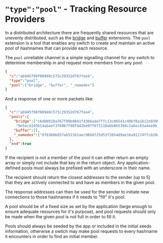 # `"type":"pool"` - Tracking Resource Providers

In a distributed architecture there are frequently shared resources that are unevenly distributed, such as the [bridge](ext_bridge.md) and [buffer](ext_buffer.md) extensions. The `pool` extension is a tool that enables any switch to create and maintain an active pool of hashnames that can provide each resource.

The `pool` unreliable channel is a simple signalling channel for any switch to determine membership in and request more members from any pool:

```json
{
  "c":"ab945f90f08940c573c29352d767fee4",
  "type":"pool",
  "pool":["bridge", "buffer", "_namedex"]
}
```

And a response of one or more packets like:

```json
{
  "c":"ab945f90f08940c573c29352d767fee4",
  "pools":{
    "bridge":["c6db0918a767f00b9841f4366ade7ffc13c86541c40bf0a1612e939988fdefb0,184.96.145.75,59474",
     "9e5ecd193b14abaef376067f80f442be97f6f3110abb865398c2a6ec83a4ee9b,184.96.145.75,56674"],
    "buffer":[],
    "_namedex":["8f83606d57ab52161aec9868725d53f2054d9ae16a91274ffcb20a68a15c0855,184.96.145.75,42424"]
  },
  "end":true
}
```

If the recipient is not a member of the pool it can either return an empty array or simply not include that key in the return object. Any application-defined pools must always be prefixed with an underscore in their name.

The recipient should return the closest addresses to the sender (up to 5) that they are actively connected to and have as members in the given pool.

The response addresses can then be used for the sender to initiate new connections to those hashnames if it needs to "fill" it's pool.

A pool should be of a fixed size as set by the application (large enough to ensure adequate resources for it's purpose), and pool requests should only be made when the given pool is not full in order to fill it.

Pools should always be seeded by the app or included in the initial seeds information, otherwise a switch may make pool requests to every hashname it encounters in order to find an initial member.